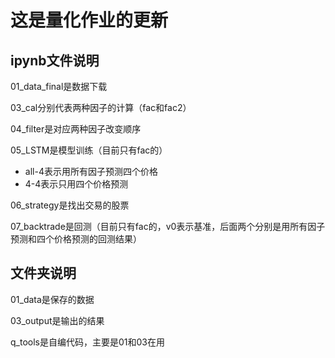 # 这是量化作业的更新
  
## ipynb文件说明
  
01_data_final是数据下载
  
03_cal分别代表两种因子的计算（fac和fac2）
  
04_filter是对应两种因子改变顺序
  
05_LSTM是模型训练（目前只有fac的）
  
- all-4表示用所有因子预测四个价格
- 4-4表示只用四个价格预测

06_strategy是找出交易的股票
 
07_backtrade是回测（目前只有fac的，v0表示基准，后面两个分别是用所有因子预测和四个价格预测的回测结果）
  
## 文件夹说明
  
01_data是保存的数据
  
03_output是输出的结果
  
q_tools是自编代码，主要是01和03在用
